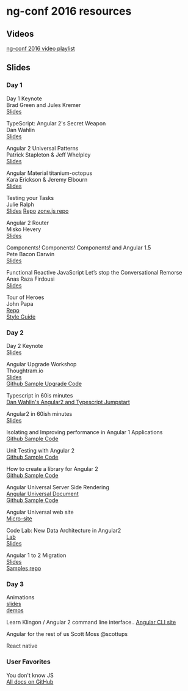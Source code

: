 ng-conf 2016 resources
======================

Videos
------
[ng-conf 2016 video playlist](https://www.youtube.com/watch?list=PLOETEcp3DkCq788xapkP_OU-78jhTf68j&v=J5Bvy4KhIs0)

Slides
------

### Day 1 

Day 1 Keynote  
Brad Green and Jules Kremer  
[Slides](https://t.co/6rmvZByOgp)

TypeScript: Angular 2's Secret Weapon  
Dan Wahlin  
[Slides](https://t.co/O7Bc3NyJtV)

Angular 2 Universal Patterns  
Patrick Stapleton & Jeff Whelpley  
[Slides](https://t.co/EMivEdHdJ9)

Angular Material titanium-octopus  
Kara Erickson & Jeremy Elbourn  
[Slides](https://t.co/vHljvzZ1SX)

Testing your Tasks  
Julie Ralph  
[Slides](https://t.co/RfUWxkY4KR)
[Repo](https://github.com/juliemr/ngconf-2016-zones)
[zone.js repo](https://github.com/angular/zone.js)

Angular 2 Router  
Misko Hevery  
[Slides](https://t.co/0EtsdcZWL1)

Components! Components! Components! and Angular 1.5  
Pete Bacon Darwin  
[Slides](https://t.co/bEZrDywg3n)

Functional Reactive JavaScript Let’s stop the Conversational Remorse  
Anas Raza Firdousi  
[Slides](https://t.co/w2wBVMUP8c)

Tour of Heroes  
John Papa  
[Repo](https://github.com/johnpapa/angular2-tour-of-heroes)  
[Style Guide](http://jpapa.me/ng2styleguide)

### Day 2
Day 2 Keynote  
[Slides](https://t.co/3KUDhCfH3O)

Angular Upgrade Workshop  
Thoughtram.io  
[Slides](http://thoughtram.io/angular-upgrade-slides/#/)  
[Github Sample Upgrade Code](https://github.com/thoughtram/angular-upgrade-app)

Typescript in 60is minutes  
[Dan Wahlin's Angular2 and Typescript Jumpstart](http://github.com/danwahlin/angular2-jumpstart)

Angular2 in 60ish minutes  
[Slides](http://tinyurl.com/angular2jumpstart)

Isolating and Improving performance in Angular 1 Applications  
[Github Sample Code](https://github.com/taylor1791/ng-conf-2016-workshop)

Unit Testing with Angular 2  
[Github Sample Code](https://github.com/elecash/ng-conf-testing)

How to create a library for Angular 2  
[Github Sample Code](https://github.com/ocombe/ng-conf-library)

Angular Universal Server Side Rendering  
[Angular Universal Document](https://universal.angular.io/)  
[Github Sample Code](https://github.com/angular/universal-starter)

Angular Universal web site  
[Micro-site](universal.angular.io)

Code Lab: New Data Architecture in Angular2  
[Lab](https://t.co/9jeKk5ttHc)  
[Slides](https://t.co/N6z9QEYd3z)

Angular 1 to 2 Migration  
[Slides](https://t.co/QxKBt1VMKU)  
[Samples repo](https://t.co/0TtELxJUZv)

### Day 3
Animations  
[slides](yom.nu/ng-conf-2016-slides)  
[demos](https://github.com/matsko/ng-conf/demos)

Learn Klingon / Angular 2 command line interface..
[Angular CLI site](http://cli.angular.io)

Angular for the rest of us
Scott Moss @scottups

React native


### User Favorites
You don't know JS  
[All docs on GitHub](https://github.com/getify/You-Dont-Know-JS)

